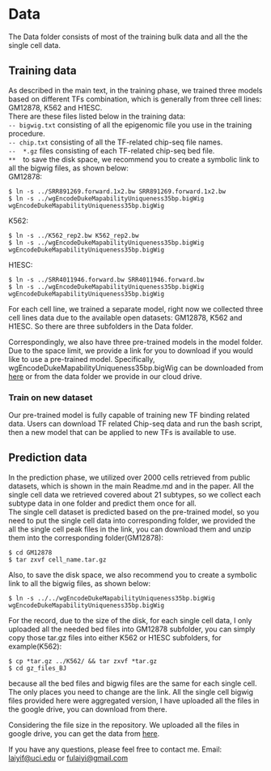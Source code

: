 # Data
The Data folder consists of most of the training bulk data and all the the single cell data.
## Training data
As described in the main text, in the training phase, we trained three models based on different TFs combination, which is generally from three cell lines: GM12878, K562 and H1ESC.   
There are these files listed below in the training data:  
  `-- bigwig.txt` consisting of all the epigenomic file you use in the training procedure.  
  `-- chip.txt` consisting of all the TF-related chip-seq file names.  
  `--  *.gz` files consisting of each TF-related chip-seq bed file.  
  `**  `to save the disk space, we recommend you to create a symbolic link to all the bigwig files, as shown below:  
GM12878:  
  <pre><code>$ ln -s ../SRR891269.forward.1x2.bw SRR891269.forward.1x2.bw
$ ln -s ../wgEncodeDukeMapabilityUniqueness35bp.bigWig wgEncodeDukeMapabilityUniqueness35bp.bigWig
</code></pre>  
K562:  
  <pre><code>$ ln -s ../K562_rep2.bw K562_rep2.bw
$ ln -s ../wgEncodeDukeMapabilityUniqueness35bp.bigWig wgEncodeDukeMapabilityUniqueness35bp.bigWig
</code></pre>  
H1ESC:  
  <pre><code>$ ln -s ../SRR4011946.forward.bw SRR4011946.forward.bw
$ ln -s ../wgEncodeDukeMapabilityUniqueness35bp.bigWig wgEncodeDukeMapabilityUniqueness35bp.bigWig
</code></pre>  

For each cell line, we trained a separate model, right now we collected three cell lines data due to the available open datasets: GM12878, K562 and H1ESC. So there are three subfolders in the Data folder.   

Correspondingly, we also have three pre-trained models in the model folder. Due to the space limit, we provide a link for you to download if you would like to use a pre-trained model. Specifically, wgEncodeDukeMapabilityUniqueness35bp.bigWig can be downloaded from [here](http://hgdownload.cse.ucsc.edu/goldenpath/hg19/encodeDCC/wgEncodeMapability/) or from the data folder we provide in our cloud drive.  
### Train on new dataset 
Our pre-trained model is fully capable of training new TF binding related data. Users can download TF related Chip-seq data and run the bash script, then a new model that can be applied to new TFs is available to use.


## Prediction data
In the prediction phase, we utilized over 2000 cells retrieved from public datasets, which is shown in the main Readme.md and in the paper. All the single cell data we retrieved covered about 21 subtypes, so we collect each subtype data in one folder and predict them once for all.  
The single cell dataset is predicted based on the pre-trained model, so you need to put the single cell data into corresponding folder, we provided the all the single cell peak files in the link, you can download them and unzip them into the corresponding folder(GM12878):  
<pre><code>$ cd GM12878
$ tar zxvf cell_name.tar.gz
</code></pre>   
Also, to save the disk space, we also recommend you to create a symbolic link to all the bigwig files, as shown below:
<pre><code>$ ln -s ../../wgEncodeDukeMapabilityUniqueness35bp.bigWig wgEncodeDukeMapabilityUniqueness35bp.bigWig
</code></pre>  
For the record, due to the size of the disk, for each single cell data, I only uploaded all the needed bed files into GM12878 subfolder, you can simply copy those tar.gz files into either K562 or H1ESC subfolders, for example(K562):  
<pre><code>$ cp *tar.gz ../K562/ && tar zxvf *tar.gz
$ cd gz_files_BJ
</code></pre>   
because all the bed files and bigwig files are the same for each single cell. The only places you need to change are the link. All the single cell bigwig files provided here were aggregated version, I have uploaded all the files in the google drive, you can download from there.   
 

Considering the file size in the repository. We uploaded all the files in google drive, you can get the data from [here](https://drive.google.com/drive/folders/1PD9GDQEsB-KZnLxPW_bbtBy7KILNdUAn?usp=sharing).  

If you have any questions, please feel free to contact me.
Email: laiyif@uci.edu or fulaiyi@gmail.com

